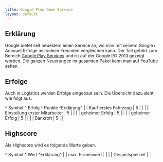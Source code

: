 ```yaml
---
title: Google Play Game Service
layout: default
---
```

## Erklärung

Google bietet seit neuestem einen Service an, wo man mit seinem Google+ Account Erfolge mit seinen Freunden vergleichen kann. Der Teil gehört zum Bereich [Google Play Services](http://developer.android.com/google/play-services/index.html) und ist auf der Google I/O 2013 gezeigt worden. Die ganzen Neuerungen im gesamten Paket kann man [auf YouTube](http://www.youtube.com/watch?v=49pWckcaZEI) sehen.

## Erfolge 

Auch in Logistics werden Erfolge eingebaut sein. Die Übersicht dazu sieht wie folgt aus.

^  Symbol  ^  Erfolg  ^  Punkte  ^Erklärung^
| |  Kauf erstes Fahrzeug  |  5  | |
| |  Einstellung erster Mitarbeiter  |  5  | |
| |  geheimer Erfolg  |  5  | |
| |  geheimer Erfolg  |  5  | |
| |  Bankrott  |  5  | |

## Highscore

Als Highscore wird es folgende Werte geben.

^  Symbol  ^  Wert  ^Erklärung^
| |  max. Firmenwert  | |
| |  Gesamtspielzeit  | |
